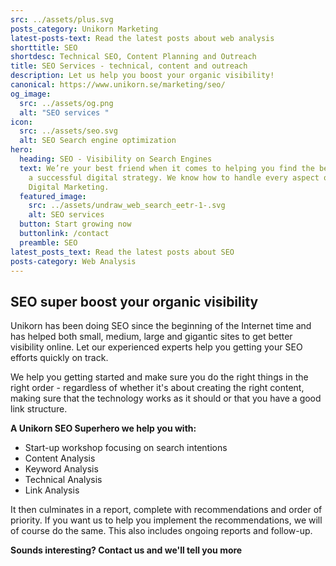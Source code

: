 ```yaml
---
src: ../assets/plus.svg
posts_category: Unikorn Marketing
latest-posts-text: Read the latest posts about web analysis
shorttitle: SEO
shortdesc: Technical SEO, Content Planning and Outreach
title: SEO Services - technical, content and outreach
description: Let us help you boost your organic visibility!
canonical: https://www.unikorn.se/marketing/seo/
og_image:
  src: ../assets/og.png
  alt: "SEO services "
icon:
  src: ../assets/seo.svg
  alt: SEO Search engine optimization
hero:
  heading: SEO - Visibility on Search Engines
  text: We’re your best friend when it comes to helping you find the best path to
    a successful digital strategy. We know how to handle every aspect of your
    Digital Marketing.
  featured_image:
    src: ../assets/undraw_web_search_eetr-1-.svg
    alt: SEO services
  button: Start growing now
  buttonlink: /contact
  preamble: SEO
latest_posts_text: Read the latest posts about SEO
posts-category: Web Analysis
---
```

## SEO super boost your organic visibility

Unikorn has been doing SEO since the beginning of the Internet time and has helped both small, medium, large and gigantic sites to get better visibility online. Let our experienced experts help you getting your SEO efforts quickly on track. 

We help you getting started and make sure you do the right things in the right order - regardless of whether it's about creating the right content, making sure that the technology works as it should or that you have a good link structure.

**A Unikorn SEO Superhero we help you with:**

* Start-up workshop focusing on search intentions
* Content Analysis
* Keyword Analysis
* Technical Analysis
* Link Analysis

It then culminates in a report, complete with recommendations and order of priority. If you want us to help you implement the recommendations, we will of course do the same. This also includes ongoing reports and follow-up.

**Sounds interesting? Contact us and we'll tell you more**